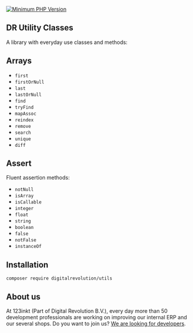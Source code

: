 [![Minimum PHP Version](https://img.shields.io/badge/php-%3E%3D%208.1-8892BF)](https://php.net/)

## DR Utility Classes

A library with everyday use classes and methods:

## Arrays
  - `first`  
  - `firstOrNull`  
  - `last`  
  - `lastOrNull`  
  - `find`  
  - `tryFind`  
  - `mapAssoc`  
  - `reindex`  
  - `remove`  
  - `search`  
  - `unique`  
  - `diff`  
 
## Assert
Fluent assertion methods:
  - `notNull`
  - `isArray`
  - `isCallable`
  - `integer`
  - `float`
  - `string`
  - `boolean`
  - `false`
  - `notFalse`
  - `instanceOf`

## Installation
```shell
composer require digitalrevolution/utils
```

## About us

At 123inkt (Part of Digital Revolution B.V.), every day more than 50 development professionals are working on improving our internal ERP 
and our several shops. Do you want to join us? [We are looking for developers](https://www.werkenbij123inkt.nl/zoek-op-afdeling/it).

